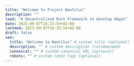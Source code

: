 ```yaml
---
title: "Welcome to Project Nautilus"
description: ""
lead: "A Decentralized Rust Framework to develop dApps"
date: 2023-09-07T16:33:54+02:00
lastmod: 2023-09-07T16:33:54+02:00
draft: false
seo:
  title: "Welcome to Nautilus" # custom title (optional)
  description: "" # custom description (recommended)
  canonical: "" # custom canonical URL (optional)
  robots: "" # custom robot tags (optional)
---
```

